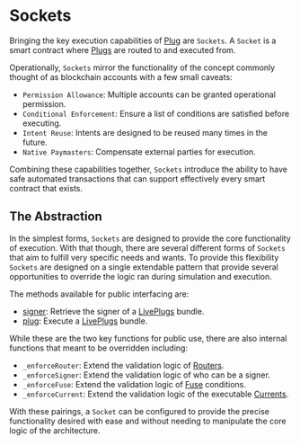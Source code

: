 # Sockets

Bringing the key execution capabilities of [Plug](/) are `Sockets`. A `Socket` is a smart contract where [Plugs](generated/base-types/Plugs) are routed to and executed from.

Operationally, `Sockets` mirror the functionality of the concept commonly thought of as blockchain accounts with a few small caveats:

- `Permission Allowance`: Multiple accounts can be granted operational permission.
- `Conditional Enforcement`: Ensure a list of conditions are satisfied before executing.
- `Intent Reuse`: Intents are designed to be reused many times in the future.
- `Native Paymasters`: Compensate external parties for execution.

Combining these capabilities together, `Sockets` introduce the ability to have safe automated transactions that can support effectively every smart contract that exists.

## The Abstraction

In the simplest forms, `Sockets` are designed to provide the core functionality of execution. With that though, there are several different forms of `Sockets` that aim to fulfill very specific needs and wants. To provide this flexibility `Sockets` are designed on a single extendable pattern that provide several opportunities to override the logic ran during simulation and execution.

The methods available for public interfacing are:

- [signer](/core/sockets/signer): Retrieve the signer of a [LivePlugs](/generated/base-types/LivePlugs) bundle.
- [plug](/core/sockets/plug): Execute a [LivePlugs](/generated/base-types/LivePlugs) bundle.

While these are the two key functions for public use, there are also internal functions that meant to be overridden including:

- `_enforceRouter`: Extend the validation logic of [Routers](/core/routers).
- `_enforceSigner`: Extend the validation logic of who can be a signer.
- `_enforceFuse`: Extend the validation logic of [Fuse](/core/fuses) conditions.
- `_enforceCurrent`: Extend the validation logic of the executable [Currents](/generated/base-types/Current).

With these pairings, a `Socket` can be configured to provide the precise functionality desired with ease and without needing to manipulate the core logic of the architecture.
